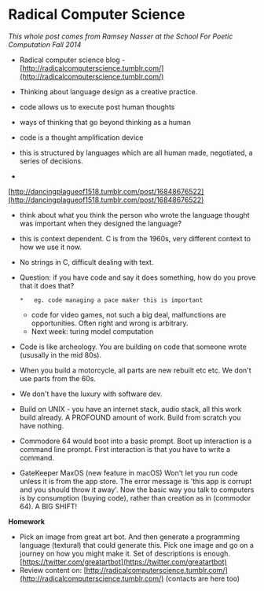 # Radical Computer Science

_This whole post comes from Ramsey Nasser at the School For Poetic Computation Fall 2014_

*   Radical computer science blog - [](http://radicalcomputerscience.tumblr.com/)[http://radicalcomputerscience.tumblr.com/](http://radicalcomputerscience.tumblr.com/)
*   Thinking about language design as a creative practice. 
*   code allows us to execute post human thoughts
*   ways of thinking that go beyond thinking as a human
*   code is a thought amplification device
*   this is structured by languages which are all human made, negotiated, a series of decisions.

*

[](http://dancingplagueof1518.tumblr.com/post/16848676522)[http://dancingplagueof1518.tumblr.com/post/16848676522](http://dancingplagueof1518.tumblr.com/post/16848676522)

*   think about what you think the person who wrote the language thought was important when they designed the language?
*   this is context dependent. C is from the 1960s, very different context to how we use it now.
*   No strings in C, difficult dealing with text. 
*   Question: if you have code and say it does something, how do you prove that it does that?

        *   eg. code managing a pace maker this is important
    *   code for video games, not such a big deal, malfunctions are opportunities. Often right and wrong is arbitrary.
    *   Next week: turing model computation

*   Code is like archeology. You are building on code that someone wrote (ususally in the mid 80s).
*   When you build a motorcycle, all parts are new rebuilt etc etc. We don't use parts from the 60s. 
*   We don't have the luxury with software dev.
*   Build on UNIX - you have an internet stack, audio stack, all this work build already. A PROFOUND amount of work. Build from scratch you have nothing.
*   Commodore 64 would boot into a basic prompt. Boot up interaction is a command line prompt. First interaction is that you have to write a command.
*   GateKeeper MaxOS (new feature in macOS) Won't let you run code unless it is from the app store. The error message is 'this app is corrupt and you should throw it away'. Now the basic way you talk to computers is by consumption (buying code), rather than creation as in (commodor 64). A BIG SHIFT! 

**Homework**

*   Pick an image from great art bot. And then generate a programming language (textural) that could generate this. Pick one image and go on a journey on how you might make it. Set of descriptions is enough. [](https://twitter.com/greatartbot)[https://twitter.com/greatartbot](https://twitter.com/greatartbot)
*   Review content on: [](http://radicalcomputerscience.tumblr.com/)[http://radicalcomputerscience.tumblr.com/](http://radicalcomputerscience.tumblr.com/) (contacts are here too) 